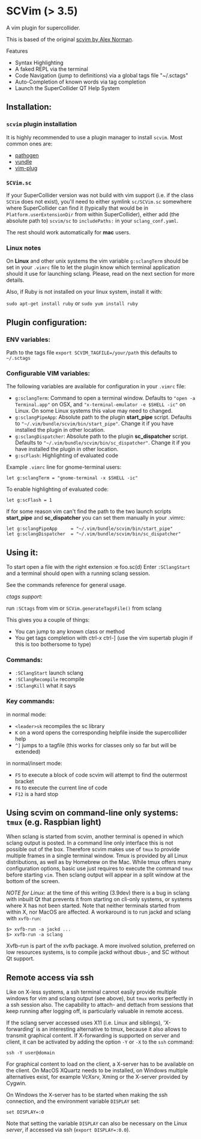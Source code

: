 SCVim (> 3.5)
==============

A vim plugin for supercollider.

This is based of the original [scvim by Alex Norman](http://www.x37v.info/scvim/).

Features

* Syntax Highlighting
* A faked REPL via the terminal
* Code Navigation (jump to definitions) via a global tags file "~/.sctags"
* Auto-Completion of known words via tag completion
* Launch the SuperCollider QT Help System


Installation:
------------

### `scvim` plugin installation

It is highly recommended to use a plugin manager to install `scvim`. Most common ones are:

* [pathogen](https://github.com/tpope/vim-pathogen)
* [vundle](https://github.com/VundleVim/Vundle.vim)
* [vim-plug](https://github.com/junegunn/vim-plug)

### `SCVim.sc`

If your SuperCollider version was not build with vim support (i.e. if the class
`SCVim` does not exist), you'll need to either symlink `sc/SCVim.sc` somewhere
where SuperCollider can find it (typically that would be in `Platform.userExtensionDir`
from within SuperCollider), either add (the absolute path to) `scvim/sc` to
`includePaths:` in your `sclang_conf.yaml`.

The rest should work automatically for **mac** users.

### Linux notes

On **Linux** and other unix systems the vim variable `g:sclangTerm` should be
set in your `.vimrc` file to let the plugin know which terminal application
should it use for launching sclang. Please, read on the next section for more
details.

Also, if Ruby is not installed on your linux system, install it with:

`sudo apt-get install ruby` or `sudo yum install ruby`

Plugin configuration:
---------------------

### ENV variables:

Path to the tags file
`export SCVIM_TAGFILE=/your/path` this defaults to `~/.sctags`

### Configurable VIM variables:

The following variables are available for configuration in your `.vimrc` file:

* `g:sclangTerm`: Command to open a terminal window. Defaults to `"open -a
Terminal.app"` on OSX, and `"x-terminal-emulator -e $SHELL -ic"` on Linux.
On some Linux systems this value may need to changed.
* `g:sclangPipeApp`: Absolute path to the plugin **start_pipe** script. Defaults
to `"~/.vim/bundle/scvim/bin/start_pipe"`.
Change it if you have installed the plugin in other location.
* `g:sclangDispatcher`: Absolute path to the plugin **sc_dispatcher** script.
Defaults to `"~/.vim/bundle/scvim/bin/sc_dispatcher"`.
Change it if you have installed the plugin in other location.
* `g:scFlash`: Highlighting of evaluated code

Example `.vimrc` line for gnome-terminal users:

    let g:sclangTerm = "gnome-terminal -x $SHELL -ic"

To enable highlighting of evaluated code:

    let g:scFlash = 1

If for some reason vim can't find the path to the two launch scripts
**start_pipe** and **sc_dispatcher** you can set them manually in your .vimrc:

    let g:sclangPipeApp     = "~/.vim/bundle/scvim/bin/start_pipe"
    let g:sclangDispatcher  = "~/.vim/bundle/scvim/bin/sc_dispatcher"

Using it:
--------
To start open a file with the right extension :e foo.sc(d)
Enter `:SClangStart` and a terminal should open with a running sclang session.

See the commands reference for general usage.

_ctags support_:

run `:SCtags` from vim or `SCVim.generateTagsFile()` from sclang

This gives you a couple of things:

* You can jump to any known class or method
* You get tags completion with ctrl-x ctrl-] (use the vim supertab plugin if this is too
  bothersome to type)

### Commands:

* `:SClangStart` launch sclang
* `:SClangRecompile` recompile
* `:SClangKill` what it says

### Key commands:

in normal mode:

* `<leader>sk` recompiles the sc library
* `K` on a word opens the corresponding helpfile inside the supercollider help
* `^]` jumps to a tagfile (this works for classes only so far but will be
  extended)

in normal/insert mode:

* `F5` to execute a block of code scvim will attempt to find the outermost bracket
* `F6` to execute the current line of code
* `F12` is a hard stop


Using scvim on command-line only systems: `tmux` (e.g. Raspbian light)
----------------------------------------------------------------------

When sclang is started from scvim, another terminal is opened in which sclang
output is posted. In a command line only interface this is not possible out of
the box. Therefore scvim makes use of `tmux` to provide multiple frames in a
single terminal window. Tmux is provided by all Linux distributions, as well as
by Homebrew on the Mac. While tmux offers many configuration options, basic use
just requires to execute the command `tmux` before starting `vim`. Then sclang
output will appear in a split window at the bottom of the screen.

*NOTE for Linux*: at the time of this writing (3.9dev) there is a bug in sclang
with inbuilt Qt that prevents it from starting on cli-only systems, or systems
where X has not been started. Note that neither terminals started from within X,
nor MacOS are affected. A workaround is to run jackd and sclang with `xvfb-run`:

    $> xvfb-run -a jackd ...
    $> xvfb-run -a sclang

Xvfb-run is part of the xvfb package. A more involved solution, preferred on low
resources systems, is to compile jackd without dbus-, and SC without Qt support.


Remote access via ssh
---------------------

Like on X-less systems, a ssh terminal cannot easily provide multiple windows
for vim and sclang output (see above), but `tmux` works perfectly in a ssh
session also. The capability to attach- and dettach from sessions that keep
running after logging off, is particularly valuable in remote access.

If the sclang server accessed uses X11 (i.e. Linux and siblings), 'X-forwarding'
is an interesting alternative to tmux, because it also allows to transmit
graphical content. If X-forwarding is supported on server and client, it can be
activated by adding the option `-Y` or `-X` to the `ssh` command:

    ssh -Y user@domain

For graphical content to load on the client, a X-server has to be available on
the client. On MacOS XQuartz needs to be installed, on Windows multiple
alternatives exist, for example VcXsrv, Xming or the X-server provided by
Cygwin.

On Windows the X-server has to be started when making the ssh connection, and
the environment variable `DISPLAY` set:

    set DISPLAY=:0

Note that setting the variable `DISPLAY` can also be necessary on the Linux
*server*, if accessed via ssh (`export DISPLAY=:0.0`).

